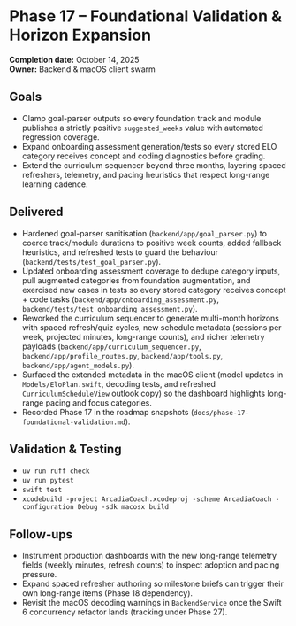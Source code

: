 # Phase 17 – Foundational Validation & Horizon Expansion

**Completion date:** October 14, 2025  
**Owner:** Backend & macOS client swarm

## Goals
- Clamp goal-parser outputs so every foundation track and module publishes a strictly positive `suggested_weeks` value with automated regression coverage.
- Expand onboarding assessment generation/tests so every stored ELO category receives concept and coding diagnostics before grading.
- Extend the curriculum sequencer beyond three months, layering spaced refreshers, telemetry, and pacing heuristics that respect long-range learning cadence.

## Delivered
- Hardened goal-parser sanitisation (`backend/app/goal_parser.py`) to coerce track/module durations to positive week counts, added fallback heuristics, and refreshed tests to guard the behaviour (`backend/tests/test_goal_parser.py`).
- Updated onboarding assessment coverage to dedupe category inputs, pull augmented categories from foundation augmentation, and exercised new cases in tests so every stored category receives concept + code tasks (`backend/app/onboarding_assessment.py`, `backend/tests/test_onboarding_assessment.py`).
- Reworked the curriculum sequencer to generate multi-month horizons with spaced refresh/quiz cycles, new schedule metadata (sessions per week, projected minutes, long-range counts), and richer telemetry payloads (`backend/app/curriculum_sequencer.py`, `backend/app/profile_routes.py`, `backend/app/tools.py`, `backend/app/agent_models.py`).
- Surfaced the extended metadata in the macOS client (model updates in `Models/EloPlan.swift`, decoding tests, and refreshed `CurriculumScheduleView` outlook copy) so the dashboard highlights long-range pacing and focus categories.
- Recorded Phase 17 in the roadmap snapshots (`docs/phase-17-foundational-validation.md`).

## Validation & Testing
- `uv run ruff check`
- `uv run pytest`
- `swift test`
- `xcodebuild -project ArcadiaCoach.xcodeproj -scheme ArcadiaCoach -configuration Debug -sdk macosx build`

## Follow-ups
- Instrument production dashboards with the new long-range telemetry fields (weekly minutes, refresh counts) to inspect adoption and pacing pressure.
- Expand spaced refresher authoring so milestone briefs can trigger their own long-range items (Phase 18 dependency).
- Revisit the macOS decoding warnings in `BackendService` once the Swift 6 concurrency refactor lands (tracking under Phase 27).
